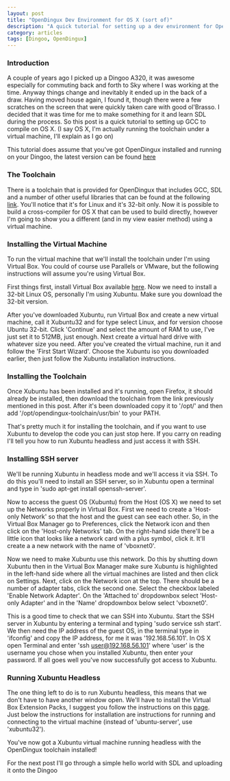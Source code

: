 ```yaml
---
layout: post
title: "OpenDingux Dev Environment for OS X (sort of)"
description: "A quick tutorial for setting up a dev environment for OpenDinux with Dingoo and OS X"
category: articles
tags: [Dingoo, OpenDingux]
---
```


### Introduction
A couple of years ago I picked up a Dingoo A320, it was awesome especially for commuting back and forth to Sky where I was working at the time. Anyway things change and inevitably it ended up in the back of a draw. Having moved house again, I found it, though there were a few scratches on the screen that were quickly taken care with good ol'Brasso. I decided that it was time for me to make something for it and learn SDL during the process. So this post is a quick tutorial to setting up GCC to compile on OS X. (I say OS X, I'm actually running the toolchain under a virtual machine, I'll explain as I go on)

This tutorial does assume that you've got OpenDingux installed and running on your Dingoo, the latest version can be found [here](http://www.treewalker.org/opendingux/)

### The Toolchain
There is a toolchain that is provided for OpenDingux that includes GCC, SDL and a number of other useful libraries that can be found at the following [link](http://www.treewalker.org/opendingux/). You'll notice that it's for Linux and it's 32-bit only. Now it is possible to build a cross-compiler for OS X that can be used to build directly, however I'm going to show you a different (and in my view easier method) using a virtual machine.

### Installing the Virtual Machine
To run the virtual machine that we'll install the toolchain under I'm using Virtual Box. You could of course use Parallels or VMware, but the following instructions will assume you're using Virtual Box. 

First things first, install Virtual Box available [here](https://www.virtualbox.org/). Now we need to install a 32-bit Linux OS, personally I'm using Xubuntu. Make sure you download the 32-bit version.

After you've downloaded Xubuntu, run Virtual Box and create a new virtual machine, call it Xubuntu32 and for type select Linux, and for version choose Ubuntu 32-bit. Click 'Continue' and select the amount of RAM to use, I've just set it to 512MB, just enough. Next create a virtual hard drive with whatever size you need. After you've created the virtual machine, run it and follow the 'First Start Wizard'. Choose the Xubuntu iso you downloaded earlier, then just follow the Xubuntu installation instructions.  

### Installing the Toolchain
Once Xubuntu has been installed and it's running, open Firefox, it should already be installed, then download the toolchain from the link previously mentioned in this post. After it's been downloaded copy it to '/opt/' and then add '/opt/opendingux-toolchain/usr/bin' to your PATH.

That's pretty much it for installing the toolchain, and if you want to use Xubuntu to develop the code you can just stop here. If you carry on reading I'll tell you how to run Xubuntu headless and just access it with SSH.

### Installing SSH server
We'll be running Xubuntu in headless mode and we'll access it via SSH. To do this you'll need to install an SSH server, so in Xubuntu open a terminal and type in 'sudo apt-get install openssh-server'. 

Now to access the guest OS (Xubuntu) from the Host (OS X) we need to set up the Networks properly in Virtual Box. First we need to create a 'Host-only Network' so that the host and the guest can see each other. So, in the Virtual Box Manager go to Preferences, click the Network icon and then click on the 'Host-only Networks' tab. On the right-hand side there'll be a little icon that looks like a network card with a plus symbol, click it. It'll create a a new network with the name of 'vboxnet0'.

Now we need to make Xubuntu use this network. Do this by shutting down Xubuntu then in the Virtual Box Manager make sure Xubuntu is highlighted in the left-hand side where all the virtual machines are listed and then click on Settings. Next, click on the Network icon at the top. There should be a number of adapter tabs, click the second one. Select the checkbox labeled 'Enable Network Adapter'. On the 'Attached to' dropdownbox select 'Host-only Adapter' and in the 'Name' dropdownbox below select 'vboxnet0'.

This is a good time to check that we can SSH into Xubuntu. Start the SSH server in Xubuntu by entering a terminal and typing 'sudo service ssh start'. We then need the IP address of the guest OS, in the terminal type in 'ifconfig' and copy the IP address, for me it was '192.168.56.101'. In OS X open Terminal and enter 'ssh user@192.168.56.101' where 'user' is the username you chose when you installed Xubuntu, then enter your password. If all goes well you've now successfully got access to Xubuntu.

### Running Xubuntu Headless
The one thing left to do is to run Xubuntu headless, this means that we don't have to have another window open. We'll have to install the Virtual Box Extension Packs, I suggest you follow the instructions on this [page](http://www.thomas-krenn.com/en/wiki/Headless_Mode_for_Virtual_Machines_of_VirtualBox#Installing_Extension_Packs). Just below the instructions for installation are instructions for running and connecting to the virtual machine (instead of 'ubuntu-server', use 'xubuntu32').

You've now got a Xubuntu virtual machine running headless with the OpenDingux toolchain installed!

For the next post I'll go through a simple hello world with SDL and uploading it onto the Dingoo
